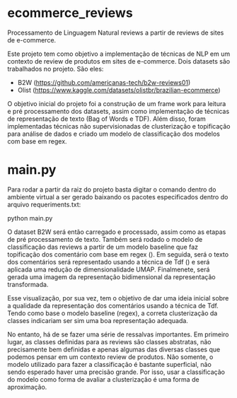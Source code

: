 # ecommerce_reviews
Processamento de Linguagem Natural reviews a partir de reviews de sites de e-commerce.

Este projeto tem como objetivo a implementação de técnicas de NLP em um contexto de review de produtos em sites de e-commerce. Dois datasets são trabalhados no projeto. São eles:

- B2W (https://github.com/americanas-tech/b2w-reviews01)
- Olist (https://www.kaggle.com/datasets/olistbr/brazilian-ecommerce)

O objetivo inicial do projeto foi a construção de um frame work para leitura e pré processamento dos datasets, assim como implementação de técnicas de representação de texto (Bag of Words e TDF). Além disso, foram implementadas técnicas não supervisionadas de clusterização e topificação para análise de dados e criado um modelo de classificação dos modelos com base em regex.


# main.py

Para rodar a partir da raiz do projeto basta digitar o comando dentro do ambiente virtual a ser gerado baixando os pacotes especificados dentro do arquivo requeriments.txt: 

python main.py

O dataset B2W será então carregado e processado, assim como as etapas de pré processamento de texto. Também será rodado o modelo de classificação das reviews a partir de um modelo baseline que faz topificação dos comentário com base em regex (). Em seguida, será o texto dos comentários será representado usando a técnica de Tdf () e será aplicada uma redução de dimensionalidade UMAP. Finalmenete, será gerada uma imagem da representação bidimensional da representação transformada.

Esse visualização, por sua vez, tem o objetivo de dar uma ideia inicial sobre a qualidade da representação dos comentários usando a técnica de Tdf. Tendo como base o modelo baseline (regex), a correta clusterização da classes indicariam ser sim uma boa representação adequada.

No entanto, há de se fazer uma série de ressalvas importantes. Em primeiro lugar, as classes definidas para as reviews são classes abstratas, não precisamente bem definidas e apenas algumas das diversas classes que podemos pensar em um contexto review de produtos. Não somente, o modelo utilizado para fazer a classificação é bastante superficial, não sendo esperado haver uma precisão grande. Por isso, usar a classificação do modelo como forma de avaliar a clusterização é uma forma de aproximação.
